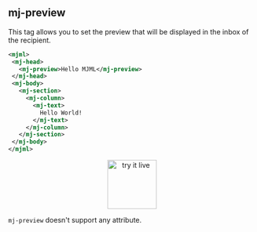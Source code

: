 ## mj-preview

This tag allows you to set the preview that will be displayed in the inbox of the recipient.

 ```xml
<mjml>
  <mj-head>
    <mj-preview>Hello MJML</mj-preview>
  </mj-head>
  <mj-body>
    <mj-section>
      <mj-column>
        <mj-text>
          Hello World!           
        </mj-text>
      </mj-column>
    </mj-section>
  </mj-body>
</mjml>
 ```

<p style="text-align: center;" >
  <a href="https://mjml.io/try-it-live/components/head-preview">
    <img width="100px" src="https://mjml.io/assets/img/svg/TRYITLIVE.svg" alt="try it live" />
  </a>
</p>

`mj-preview` doesn't support any attribute.

